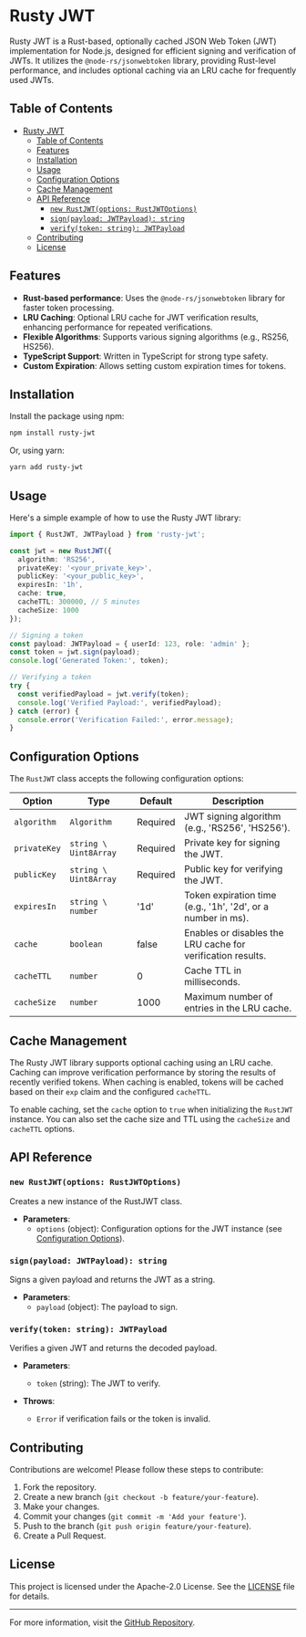 
# Rusty JWT

Rusty JWT is a Rust-based, optionally cached JSON Web Token (JWT) implementation for Node.js, designed for efficient signing and verification of JWTs. It utilizes the `@node-rs/jsonwebtoken` library, providing Rust-level performance, and includes optional caching via an LRU cache for frequently used JWTs.

## Table of Contents
- [Rusty JWT](#rusty-jwt)
  - [Table of Contents](#table-of-contents)
  - [Features](#features)
  - [Installation](#installation)
  - [Usage](#usage)
  - [Configuration Options](#configuration-options)
  - [Cache Management](#cache-management)
  - [API Reference](#api-reference)
    - [`new RustJWT(options: RustJWTOptions)`](#new-rustjwtoptions-rustjwtoptions)
    - [`sign(payload: JWTPayload): string`](#signpayload-jwtpayload-string)
    - [`verify(token: string): JWTPayload`](#verifytoken-string-jwtpayload)
  - [Contributing](#contributing)
  - [License](#license)

## Features
- **Rust-based performance**: Uses the `@node-rs/jsonwebtoken` library for faster token processing.
- **LRU Caching**: Optional LRU cache for JWT verification results, enhancing performance for repeated verifications.
- **Flexible Algorithms**: Supports various signing algorithms (e.g., RS256, HS256).
- **TypeScript Support**: Written in TypeScript for strong type safety.
- **Custom Expiration**: Allows setting custom expiration times for tokens.

## Installation

Install the package using npm:

```bash
npm install rusty-jwt
```

Or, using yarn:

```bash
yarn add rusty-jwt
```

## Usage

Here's a simple example of how to use the Rusty JWT library:

```typescript
import { RustJWT, JWTPayload } from 'rusty-jwt';

const jwt = new RustJWT({
  algorithm: 'RS256',
  privateKey: '<your_private_key>',
  publicKey: '<your_public_key>',
  expiresIn: '1h',
  cache: true,
  cacheTTL: 300000, // 5 minutes
  cacheSize: 1000
});

// Signing a token
const payload: JWTPayload = { userId: 123, role: 'admin' };
const token = jwt.sign(payload);
console.log('Generated Token:', token);

// Verifying a token
try {
  const verifiedPayload = jwt.verify(token);
  console.log('Verified Payload:', verifiedPayload);
} catch (error) {
  console.error('Verification Failed:', error.message);
}
```

## Configuration Options

The `RustJWT` class accepts the following configuration options:

| Option       | Type                  | Default   | Description                                                 |
|--------------|-----------------------|-----------|-------------------------------------------------------------|
| `algorithm`  | `Algorithm`           | Required  | JWT signing algorithm (e.g., 'RS256', 'HS256').             |
| `privateKey` | `string \ Uint8Array` | Required  | Private key for signing the JWT.                            |
| `publicKey`  | `string \ Uint8Array` | Required  | Public key for verifying the JWT.                           |
| `expiresIn`  | `string \ number`     | '1d'      | Token expiration time (e.g., '1h', '2d', or a number in ms).|
| `cache`      | `boolean`             | false     | Enables or disables the LRU cache for verification results. |
| `cacheTTL`   | `number`              | 0         | Cache TTL in milliseconds.                                  |
| `cacheSize`  | `number`              | 1000      | Maximum number of entries in the LRU cache.                 |

## Cache Management

The Rusty JWT library supports optional caching using an LRU cache. Caching can improve verification performance by storing the results of recently verified tokens. When caching is enabled, tokens will be cached based on their `exp` claim and the configured `cacheTTL`.

To enable caching, set the `cache` option to `true` when initializing the `RustJWT` instance. You can also set the cache size and TTL using the `cacheSize` and `cacheTTL` options.

## API Reference

### `new RustJWT(options: RustJWTOptions)`

Creates a new instance of the RustJWT class.

- **Parameters**: 
  - `options` (object): Configuration options for the JWT instance (see [Configuration Options](#configuration-options)).

### `sign(payload: JWTPayload): string`

Signs a given payload and returns the JWT as a string.

- **Parameters**: 
  - `payload` (object): The payload to sign.

### `verify(token: string): JWTPayload`

Verifies a given JWT and returns the decoded payload.

- **Parameters**: 
  - `token` (string): The JWT to verify.

- **Throws**: 
  - `Error` if verification fails or the token is invalid.

## Contributing

Contributions are welcome! Please follow these steps to contribute:

1. Fork the repository.
2. Create a new branch (`git checkout -b feature/your-feature`).
3. Make your changes.
4. Commit your changes (`git commit -m 'Add your feature'`).
5. Push to the branch (`git push origin feature/your-feature`).
6. Create a Pull Request.

## License

This project is licensed under the Apache-2.0 License. See the [LICENSE](LICENSE) file for details.

---

For more information, visit the [GitHub Repository](https://github.com/acoBOYZ/rusty-jwt).
